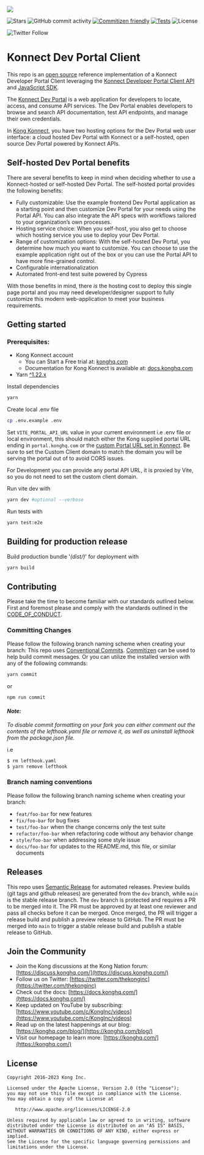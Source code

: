 [![][kong-logo-url]][kong-url]

![Stars](https://img.shields.io/github/stars/Kong/konnect-portal?style=flat-square)
![GitHub commit activity](https://img.shields.io/github/commit-activity/m/Kong/konnect-portal?style=flat-square)
[![Commitizen friendly](https://img.shields.io/badge/commitizen-friendly-brightgreen.svg)](http://commitizen.github.io/cz-cli/)
[![Tests](https://github.com/Kong/konnect-portal/actions/workflows/pr.yml/badge.svg)](https://github.com/Kong/konnect-portal/actions/workflows/pr.yml)
![License](https://img.shields.io/badge/License-Apache%202.0-blue?style=flat-square)

![Twitter Follow](https://img.shields.io/twitter/follow/thekonginc?style=social)
# Konnect Dev Portal Client

This repo is an [open source][oss-url] reference implementation of a Konnect Developer Portal Client leveraging the [Konnect Developer Portal Client API][portal-api-url] and [JavaScript SDK][javscript-sdk-url].

The [Konnect Dev Portal][konnect-docs-url] is a web application for developers to locate, access, and consume API services. The Dev Portal enables developers to browse and search API documentation, test API endpoints, and manage their own credentials.

In [Kong Konnect][kong-konnect-register-url], you have two hosting options for the Dev Portal web user interface: a cloud hosted Dev Portal with Konnect or a self-hosted, open source Dev Portal powered by Konnect APIs.

## Self-hosted Dev Portal benefits

There are several benefits to keep in mind when deciding whether to use a Konnect-hosted or self-hosted Dev Portal. The self-hosted portal provides the following benefits:

* Fully customizable: Use the example frontend Dev Portal application as a starting point and then customize Dev Portal for your needs using the Portal API. You can also integrate the API specs with workflows tailored to your organization’s own processes.
* Hosting service choice: When you self-host, you also get to choose which hosting service you use to deploy your Dev Portal.
* Range of customization options: With the self-hosted Dev Portal, you determine how much you want to customize. You can choose to use the example application right out of the box or you can use the Portal API to have more fine-grained control.
* Configurable internationalization
* Automated front-end test suite powered by Cypress

With those benefits in mind, there _is_ the hosting cost to deploy this single page portal and you may need developer/designer support to fully customize this modern web-application to meet your business requirements.

## Getting started

### Prerequisites:

* Kong Konnect account
   * You can Start a Free trial at: [konghq.com][kong-konnect-register-url]
   * Documentation for Kong Konnect is available at: [docs.konghq.com][konnect-docs-url]
* Yarn [^1.22.x][yarn-install-url]

Install dependencies

```sh
yarn
```

Create local .env file

```sh
cp .env.example .env
```

Set `VITE_PORTAL_API_URL` value in your current environment i.e .env file or local environment, this should match either the Kong supplied portal URL ending in `portal.konghq.com` or the [custom Portal URL set in Konnect][custom-dev-portal-url]. Be sure to set the Custom Client domain to match the domain you will be serving the portal out of to avoid CORS issues.

For Development you can provide any portal API URL, it is proxied by Vite, so you do not need to set the custom client domain.

Run vite dev with

```sh
yarn dev #optional --verbose
```

Run tests with
```sh
yarn test:e2e
```

## Building for production release

Build production bundle '_(dist/)_' for deployment with

```sh
yarn build
```

## Contributing

Please take the time to become familiar with our standards outlined below.
First and foremost please and comply with the standards outlined in the [CODE_OF_CONDUCT](./CODE_OF_CONDUCT.md).

### Committing Changes

 Please follow the following branch naming scheme when creating your branch: This repo uses [Conventional Commits](https://www.conventionalcommits.org/en/v1.0.0/). [Commitizen](https://github.com/commitizen/cz-cli) can be used to help build commit messages. Or you can utilize the installed version with any of the following commands:

  ```sh
  yarn commit
  ```

  or

  ```sh
  npm run commit
  ```

#### _Note:_
 _To disable commit formatting on your fork you can either comment out the contents of the lefthook.yaml file or remove it, as well as uninstall lefthook from the package.json file._

 i.e
 ```sh
 $ rm lefthook.yaml
 $ yarn remove lefthook
 ```

 ### Branch naming conventions

Please follow the following branch naming scheme when creating your branch:

- `feat/foo-bar` for new features
- `fix/foo-bar` for bug fixes
- `test/foo-bar` when the change concerns only the test suite
- `refactor/foo-bar` when refactoring code without any behavior change
- `style/foo-bar` when addressing some style issue
- `docs/foo-bar` for updates to the README.md, this file, or similar documents

## Releases

This repo uses [Semantic Release](https://github.com/semantic-release/semantic-release) for automated releases. Preview builds (git tags and github releases) are generated from the `dev` branch, while `main` is the stable release branch. The `dev` branch is protected and requires a PR to be merged into it. The PR must be approved by at least one reviewer and pass all checks before it can be merged. Once merged, the PR will trigger a release build and publish a preview release to GitHub. The PR must be merged into `main` to trigger a stable release build and publish a stable release to GitHub.

## Join the Community

- Join the Kong discussions at the Kong Nation forum: [https://discuss.konghq.com/](https://discuss.konghq.com/)
- Follow us on Twitter: [https://twitter.com/thekonginc](https://twitter.com/thekonginc)
- Check out the docs: [https://docs.konghq.com/](https://docs.konghq.com/)
- Keep updated on YouTube by subscribing: [https://www.youtube.com/c/KongInc/videos](https://www.youtube.com/c/KongInc/videos)
- Read up on the latest happenings at our blog: [https://konghq.com/blog/](https://konghq.com/blog/)
- Visit our homepage to learn more: [https://konghq.com/](https://konghq.com/)

## License

```
Copyright 2016-2023 Kong Inc.

Licensed under the Apache License, Version 2.0 (the "License");
you may not use this file except in compliance with the License.
You may obtain a copy of the License at

   http://www.apache.org/licenses/LICENSE-2.0

Unless required by applicable law or agreed to in writing, software
distributed under the License is distributed on an "AS IS" BASIS,
WITHOUT WARRANTIES OR CONDITIONS OF ANY KIND, either express or implied.
See the License for the specific language governing permissions and
limitations under the License.
```

[custom-dev-portal-url]: https://docs.konghq.com/konnect/dev-portal/customization/#custom-dev-portal-url
[kong-konnect-register-url]: https://konghq.com/products/kong-konnect/register?utm_medium=referral&utm_source=github&utm_campaign=gateway-konnect&utm_content=konnect-portal-readme
[portal-api-url]: https://developer.konghq.com/spec/2aad2bcb-8d82-43b3-abdd-1d5e6e84dbd6/b4539157-4ced-4df5-affa-7d790baee356
[kong-logo-url]: https://konghq.com/wp-content/uploads/2018/05/kong-logo-github-readme.png
[kong-url]: https://konghq.com/
[konnect-docs-url]: https://docs.konghq.com/konnect/
[oss-url]: https://en.wikipedia.org/wiki/Open-source_software
[yarn-install-url]: https://classic.yarnpkg.com/lang/en/docs/install
[javscript-sdk-url]: https://www.npmjs.com/package/@kong/sdk-portal-js
